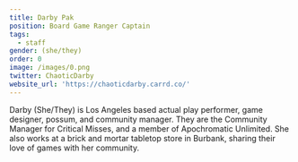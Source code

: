```yaml
---
title: Darby Pak
position: Board Game Ranger Captain
tags:
  - staff
gender: (she/they)
order: 0
image: /images/0.png
twitter: ChaoticDarby
website_url: 'https://chaoticdarby.carrd.co/'
---
```


Darby (She/They) is Los Angeles based actual play performer, game designer, possum, and community manager. They are the Community Manager for Critical Misses, and a member of Apochromatic Unlimited. She also works at a brick and mortar tabletop store in Burbank, sharing their love of games with her community.
